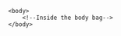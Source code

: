 <!DOCTYPE html>
<html>
    <head>
        <title>Your Page Title</title>
    </head>

    <body>
        <!--Inside the body bag-->
    </body>
</html>
